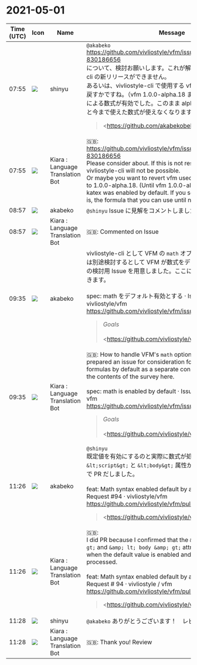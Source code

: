 # 2021-05-01

|Time (UTC)|Icon|Name|Message|
|---|---|---|---|
|07:55|![](https://avatars.slack-edge.com/2018-04-27/354445776386_e258f5ed5ba887b08668_72.jpg)|shinyu|`@akabeko`<br><https://github.com/vivliostyle/vfm/issues/30#issuecomment-830186656><br>について、検討お願いします。これが解決しないと vivliostyle-cli の新リリースができません。<br>あるいは、vivliostyle-cli で使用する vfm を 1.0.0-alpha.18 に戻すかですね。（vfm 1.0.0-alpha.18 まではデフォルトで katex による数式が有効でした。このまま alpha.19 または 20 にすると今まで使えた数式が使えなくなります）<br><blockquote><https://github.com/akabekobeko|@akabekobeko> <https://github.com/spring-raining|@spring-raining> (<https://github.com/vivliostyle/vivliostyle-cli/pull/182#issuecomment-829985914|vivliostyle/vivliostyle-cli#182 (comment)> に関連して)<br><br>mathをデフォルトで有効にするほうがよいのでないかと思いはじめています。<br><br>mathをデフォルトで無効にしたのは `$`...`$` が意図せず数式として扱われてしまう問題があるだろうということでしたが、pandoc と同様の `$`...`$` を数式扱いする条件が実装されたので、その問題はだいぶ解消しています。<br><br>ただし数式が使われていないHTMLでもMathJaxがロードされたり、その処理がされるのは効率的ではないので、実際にMarkdownに `$`...`$` または `$$`...`$$` の数式が出現した場合にかぎり  <br>`&lt;script async src="https://cdnjs.cloudflare.com/ajax/libs/mathjax/2.7.9/MathJax.js?config=TeX-MML-AM_CHTML"&gt;&lt;/script&gt;`  <br>と `data-math-typeset="true"` を出力するのがよいと思います。</blockquote>|
|07:55|![](https://avatars.slack-edge.com/2021-03-01/1807880975282_5c8ad89e782096649baa_72.png)|Kiara : Language Translation Bot|🇬🇧: <br><https://github.com/vivliostyle/vfm/issues/30#issuecomment-830186656><br>Please consider about. If this is not resolved, a new release of vivliostyle-cli will not be possible.<br>Or maybe you want to revert vfm used by vivliostyle-cli back to 1.0.0-alpha.18. (Until vfm 1.0.0-alpha.18, the formula by katex was enabled by default. If you set alpha.19 or 20 as it is, the formula that you can use until now will not be usable)|
|08:57|![](https://avatars.slack-edge.com/2019-05-15/624511073651_25909952cd7a069ceed2_72.png)|akabeko|`@shinyu` Issue に見解をコメントしました|
|08:57|![](https://avatars.slack-edge.com/2021-03-01/1807880975282_5c8ad89e782096649baa_72.png)|Kiara : Language Translation Bot|🇬🇧:  Commented on Issue|
|09:35|![](https://avatars.slack-edge.com/2019-05-15/624511073651_25909952cd7a069ceed2_72.png)|akabeko|vivliostyle-cli として VFM の `math` オプションをどう扱うのか？は別途検討するとして VFM が数式をデフォルト有効にするための検討用 Issue を用意しました。ここに調査内容などを書いてゆきます。<br><br>spec: math をデフォルト有効とする · Issue #93 · vivliostyle/vfm<br><https://github.com/vivliostyle/vfm/issues/93><br><blockquote>*Goals*<br><br><https://github.com/vivliostyle/vfm/issues/37|#37> 対応により数式以外で `$` が含まれる文があっても `$5` などには反応しなくなったので `math` をデフォルト有効にしてもよいのでは？と <https://github.com/vivliostyle/vfm/issues/30|#30> にあった。<br><br><blockquote><https://github.com/akabekobeko|@akabekobeko> <https://github.com/spring-raining|@spring-raining> (<https://github.com/vivliostyle/vivliostyle-cli/pull/182#issuecomment-829985914|vivliostyle/vivliostyle-cli#182 (comment)> に関連して)<br><br>mathをデフォルトで有効にするほうがよいのでないかと思いはじめています。<br><br>mathをデフォルトで無効にしたのは `$`...`$` が意図せず数式として扱われてしまう問題があるだろうということでしたが、pandoc と同様の `$`...`$` を数式扱いする条件が実装されたので、その問題はだいぶ解消しています。<br><br>ただし数式が使われていないHTMLでもMathJaxがロードされたり、その処理がされるのは効率的ではないので、実際にMarkdownに `$`...`$` または `$$`...`$$` の数式が出現した場合にかぎり  <br>`&lt;script async src="https://cdnjs.cloudflare.com/ajax/libs/mathjax/2.7.9/MathJax.js?config=TeX-MML-AM_CHTML"&gt;&lt;/script&gt;`  <br>と `data-math-typeset="true"` を出力するのがよいと思います。</blockquote>これを踏まえて対応を検討する。<br><br>*Prior Art*<br><br>なし<br><br>*Discussion*<br><br><https://github.com/vivliostyle/vfm/issues/30|#30> に書いた私の見解を転載。<br><br>ざっと調べたメモ。<br><br>• `math` のデフォルト有効は容易、オプションの扱いを変更するだけでよい<br>• `math` が処理された場合のみ hast 実行は難しそう<br>    • remark-parse 対応した場合の mdast は `Plugin` 型としているが、これの引数に `VFile` を取れないようだ<br>    • mdast から hast に情報伝達する手段として `VFile` を利用できない<br>    • hast の前にある handler は `VFile` を取れないようだ<br>    • グローバル変数が必要になるかもしれない<br><br>インターフェース変更して `VFile` を受け渡せるか、それともグローバル変数などの代替手段にするかを継続調査 &amp; 検討する。</blockquote>|
|09:35|![](https://avatars.slack-edge.com/2021-03-01/1807880975282_5c8ad89e782096649baa_72.png)|Kiara : Language Translation Bot|🇬🇧: How to handle VFM's `math` option as vivliostyle-cli? Has prepared an issue for consideration for VFM to enable formulas by default as a separate consideration. I will write the contents of the survey here.<br><br>spec: math is enabled by default · Issue # 93 · vivliostyle / vfm<br><https://github.com/vivliostyle/vfm/issues/93><br><blockquote>*Goals*<br><br><https://github.com/vivliostyle/vfm/issues/37|#37> 対応により数式以外で `$` が含まれる文があっても `$5` などには反応しなくなったので `math` をデフォルト有効にしてもよいのでは？と <https://github.com/vivliostyle/vfm/issues/30|#30> にあった。<br><br><blockquote><https://github.com/akabekobeko|@akabekobeko> <https://github.com/spring-raining|@spring-raining> (<https://github.com/vivliostyle/vivliostyle-cli/pull/182#issuecomment-829985914|vivliostyle/vivliostyle-cli#182 (comment)> に関連して)<br><br>mathをデフォルトで有効にするほうがよいのでないかと思いはじめています。<br><br>mathをデフォルトで無効にしたのは `$`...`$` が意図せず数式として扱われてしまう問題があるだろうということでしたが、pandoc と同様の `$`...`$` を数式扱いする条件が実装されたので、その問題はだいぶ解消しています。<br><br>ただし数式が使われていないHTMLでもMathJaxがロードされたり、その処理がされるのは効率的ではないので、実際にMarkdownに `$`...`$` または `$$`...`$$` の数式が出現した場合にかぎり  <br>`&lt;script async src="https://cdnjs.cloudflare.com/ajax/libs/mathjax/2.7.9/MathJax.js?config=TeX-MML-AM_CHTML"&gt;&lt;/script&gt;`  <br>と `data-math-typeset="true"` を出力するのがよいと思います。</blockquote>これを踏まえて対応を検討する。<br><br>*Prior Art*<br><br>なし<br><br>*Discussion*<br><br><https://github.com/vivliostyle/vfm/issues/30|#30> に書いた私の見解を転載。<br><br>ざっと調べたメモ。<br><br>• `math` のデフォルト有効は容易、オプションの扱いを変更するだけでよい<br>• `math` が処理された場合のみ hast 実行は難しそう<br>    • remark-parse 対応した場合の mdast は `Plugin` 型としているが、これの引数に `VFile` を取れないようだ<br>    • mdast から hast に情報伝達する手段として `VFile` を利用できない<br>    • hast の前にある handler は `VFile` を取れないようだ<br>    • グローバル変数が必要になるかもしれない<br><br>インターフェース変更して `VFile` を受け渡せるか、それともグローバル変数などの代替手段にするかを継続調査 &amp; 検討する。</blockquote>|
|11:26|![](https://avatars.slack-edge.com/2019-05-15/624511073651_25909952cd7a069ceed2_72.png)|akabeko|`@shinyu`<br>既定値を有効にするのと実際に数式が処理された時のみ `&lt;script&gt;` と `&lt;body&gt;` 属性が可能なことを確認したので PR だしました。<br><br>feat: Math syntax enabled default by akabekobeko · Pull Request #94 · vivliostyle/vfm<br><https://github.com/vivliostyle/vfm/pull/94><br><blockquote><https://github.com/vivliostyle/vfm/issues/93|#93> 対応。<br><br>• `VFM` 関数の `math` オプション既定値を `false` から `true` に変更<br>• CLI オプション `--math` を `--disable-math` に変更して指定時に無効化<br>• `math: true` でも実際に数式が処理されなければ `&lt;script&gt;` と `&lt;body&gt;` 属性出力はしないように変更<br><br><https://github.com/MurakamiShinyu|@MurakamiShinyu>  <br>`docs/vfm.md` と `tests/math.ts` についてレビューをお願いします。</blockquote>|
|11:26|![](https://avatars.slack-edge.com/2021-03-01/1807880975282_5c8ad89e782096649baa_72.png)|Kiara : Language Translation Bot|🇬🇧: <br>I did PR because I confirmed that the `&amp; lt; script &amp; gt;` and `&amp; lt; body &amp; gt;` attributes are possible only when the default value is enabled and the formula is actually processed.<br><br>feat: Math syntax enabled default by akabekobeko · Pull Request # 94 · vivliostyle / vfm<br><https://github.com/vivliostyle/vfm/pull/94><br><blockquote><https://github.com/vivliostyle/vfm/issues/93|#93> 対応。<br><br>• `VFM` 関数の `math` オプション既定値を `false` から `true` に変更<br>• CLI オプション `--math` を `--disable-math` に変更して指定時に無効化<br>• `math: true` でも実際に数式が処理されなければ `&lt;script&gt;` と `&lt;body&gt;` 属性出力はしないように変更<br><br><https://github.com/MurakamiShinyu|@MurakamiShinyu>  <br>`docs/vfm.md` と `tests/math.ts` についてレビューをお願いします。</blockquote>|
|11:28|![](https://avatars.slack-edge.com/2018-04-27/354445776386_e258f5ed5ba887b08668_72.jpg)|shinyu|`@akabeko` ありがとうございます！　レビューします|
|11:28|![](https://avatars.slack-edge.com/2021-03-01/1807880975282_5c8ad89e782096649baa_72.png)|Kiara : Language Translation Bot|🇬🇧:  Thank you! Review|
